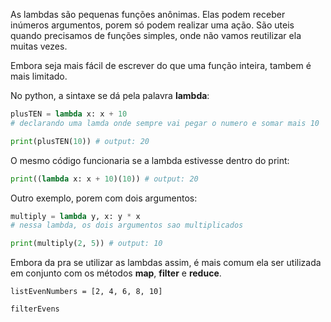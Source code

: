 As lambdas são pequenas funções anônimas. Elas podem receber inúmeros argumentos, porem só podem realizar uma ação. São uteis quando precisamos de funções simples, onde não vamos reutilizar ela muitas vezes.

Embora seja mais fácil de escrever do que uma função inteira, tambem é mais limitado.

No python, a sintaxe se dá pela palavra **lambda**:

```python
plusTEN = lambda x: x + 10
# declarando uma lamda onde sempre vai pegar o numero e somar mais 10

print(plusTEN(10)) # output: 20
```

O mesmo código funcionaria se a lambda estivesse dentro do print:
```python
print((lambda x: x + 10)(10)) # output: 20
```

Outro exemplo, porem com dois argumentos:

```python
multiply = lambda y, x: y * x
# nessa lambda, os dois argumentos sao multiplicados

print(multiply(2, 5)) # output: 10
```

Embora da pra se utilizar as lambdas assim, é mais comum ela ser utilizada em conjunto com os métodos **map**, **filter** e **reduce**.

```
listEvenNumbers = [2, 4, 6, 8, 10]

filterEvens
```